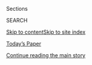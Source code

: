<div id="app">

<div>

<div class="NYTAppHideMasthead css-1r6wvpq e1suatyy0">

<div class="section css-ui9rw0 e1suatyy2">

<div class="css-eph4ug er09x8g0">

<div class="css-6n7j50">

</div>

<span class="css-1dv1kvn">Sections</span>

<div class="css-10488qs">

<span class="css-1dv1kvn">SEARCH</span>

</div>

[Skip to content](#site-content)[Skip to site
index](#site-index)

</div>

<div class="css-10698na e1huz5gh0">

</div>

</div>

<div id="masthead-bar-one" class="section hasLinks css-15hmgas e1csuq9d3">

<div class="css-uqyvli e1csuq9d0">

</div>

<div class="css-1uqjmks e1csuq9d1">

</div>

<div class="css-9e9ivx">

[](https://myaccount.nytimes3xbfgragh.onion/auth/login?response_type=cookie&client_id=vi)

</div>

<div class="css-1bvtpon e1csuq9d2">

[Today’s Paper](https://www.nytimes3xbfgragh.onion/section/todayspaper)

</div>

</div>

</div>

</div>

<div data-aria-hidden="false">

<div id="site-content" data-role="main">

<div id="top-wrapper" class="css-15p45cc eaca97t0" type="top">

<div id="top-slug" class="css-19x0jxb eaca97t1" hidden="">

Advertisement

</div>

[Continue reading the main
story](#after-top)

<div class="ad top-wrapper" style="text-align:center;height:100%;display:block;min-height:90px">

<div id="top" class="place-ad" data-position="top" data-size-key="top">

</div>

</div>

<div id="after-top">

</div>

</div>

<div id="byline" class="section css-15h4p1b e9abtgs0">

<div class="css-1j21atc e1svk9qx1">

<div class="css-nfcc9b e1svk9qx3">

<div class="css-cnx41t">

![Portrait of Nikita
Stewart](https://static01.graylady3jvrrxbe.onion/images/2018/09/25/multimedia/author-nikita-stewart/author-nikita-stewart-thumbLarge-v2.png)

</div>

<div class="css-vl9dhg e1svk9qx5">

<div class="css-1nrhkj6 e1svk9qx6">

# Nikita Stewart

</div>

## <span></span>

In 2018, the Newswomen's Club of New York recognized Stewart for her
coverage of homelessness, mental health and poverty. She has been a
finalist for the Livingston Award and an Investigative Reporters and
Editors Award. In Troop 6000: The Girl Scout Troop That Began in a
Shelter and Inspired the World, Stewart chronicles the triumphs and
challenges of the first Girl Scout troop designed for girls in the New
York City shelter system. Stewart joined The New York Times in 2014
after working at The Washington Post. 

</div>

</div>

</div>

<div>

<div id="mid1-wrapper" class="css-1mn4oms eaca97t0" type="rank">

<div id="mid1-slug" class="css-1tag3rd eaca97t1">

Advertisement

</div>

[Continue reading the main
story](#after-mid1)

<div id="mid1" class="ad mid1-wrapper" style="text-align:center;height:100%;display:block">

</div>

<div id="after-mid1">

</div>

</div>

</div>

<div class="css-185go5a e1o5byef0">

<div class="css-15cbhtu">

  - [Latest](#stream-panel)
  - <span class="css-6n7j50">Search</span>
    <div class="control">
    <div class="label-container css-1dv1kvn">
    Search
    </div>
    <div class="css-wm4t3d">
    **<span id="clear-search-input" class="css-1dv1kvn">Clear this text
    input</span>
    </div>
    </div>
    <span class="css-1iovbfw"></span>

<div id="stream-panel" class="section css-8msx5b e1jz0cab1">

<div class="css-13mho3u">

1.  
    
    <div class="css-1cp3ece">
    
    <div class="css-1l4spti">
    
    [](/2020/09/03/travel/virus-glamping.html)
    
    <div class="css-79elbk">
    
    ![](https://static01.graylady3jvrrxbe.onion/images/2020/08/27/travel/27Glamping1/27Glamping1-thumbWide.jpg?quality=75&auto=webp&disable=upscale)
    
    </div>
    
    ## Glamping for First-Timers
    
    A novice camper needed a vacation. What are the options during the
    summer of Covid-19?
    
    <div class="css-1nqbnmb ea5icrr0">
    
    By <span class="css-1n7hynb">Nikita
    Stewart</span>
    
    </div>
    
    </div>
    
    <div class="css-1lc2l26 e1xfvim33">
    
    </div>
    
    </div>

2.  
    
    <div class="css-1cp3ece">
    
    <div class="css-1l4spti">
    
    [](/2020/09/03/nyregion/marian-wright-edelman-childrens-defense-fund.html)
    
    <div class="css-79elbk">
    
    ![](https://static01.graylady3jvrrxbe.onion/images/2020/09/02/nyregion/00nyedelman1/merlin_169485561_183b49ff-634c-47d2-b9b8-5e61a0491a0b-thumbWide.jpg?quality=75&auto=webp&disable=upscale)
    
    </div>
    
    ## Marian Wright Edelman Steps Down, and a New Generation Takes Over
    
    A Ferguson activist will lead the Children’s Defense Fund at a time
    when an impassioned civil rights movement is challenging racial
    injustice.
    
    <div class="css-1nqbnmb ea5icrr0">
    
    By <span class="css-1n7hynb">Nikita
    Stewart</span>
    
    </div>
    
    </div>
    
    <div class="css-1lc2l26 e1xfvim33">
    
    </div>
    
    </div>

3.  
    
    <div class="css-1cp3ece">
    
    <div class="css-1l4spti">
    
    [](/2020/08/13/nyregion/coronavius-ny-parents-dead.html)
    
    <div class="css-79elbk">
    
    ![](https://static01.graylady3jvrrxbe.onion/images/2020/08/13/nyregion/13nyvirus-orphansVIDstill/13nyvirus-orphansVIDstill-thumbWide-v2.jpg?quality=75&auto=webp&disable=upscale)
    
    </div>
    
    ## He Is 16 and His Mother Died of Covid-19. What Happens To Him Now?
    
    Children who lost their parents in the pandemic are fighting to hold
    on to what is left of their families.
    
    <div class="css-1nqbnmb ea5icrr0">
    
    By <span class="css-1n7hynb">Nikita Stewart <span>and</span>
    Gabriela
    Bhaskar</span>
    
    </div>
    
    </div>
    
    <div class="css-1lc2l26 e1xfvim33">
    
    </div>
    
    </div>

4.  
    
    <div class="css-1cp3ece">
    
    <div class="css-1l4spti">
    
    [](/2020/07/24/us/children-disabilities-parenting-poverty-assistance.html)
    
    <div class="css-79elbk">
    
    ![](https://static01.graylady3jvrrxbe.onion/images/2020/07/26/multimedia/00ADA-CAREGIVERS/00ADA-CAREGIVERS-thumbWide.jpg?quality=75&auto=webp&disable=upscale)
    
    </div>
    
    ## When Caring for Your Child’s Needs Becomes a Job All Its Own
    
    For some parents, work outside the home is impossible as they
    navigate complicated and frustrating systems for help. But they
    don’t have to go it alone.
    
    <div class="css-1nqbnmb ea5icrr0">
    
    By <span class="css-1n7hynb">Nikita
    Stewart</span>
    
    </div>
    
    </div>
    
    <div class="css-1lc2l26 e1xfvim33">
    
    </div>
    
    </div>

5.  
    
    <div class="css-1cp3ece">
    
    <div class="css-1l4spti">
    
    [](/2020/07/21/nyregion/planned-parenthood-margaret-sanger-eugenics.html)
    
    <div class="css-79elbk">
    
    ![](https://static01.graylady3jvrrxbe.onion/images/2020/07/21/nyregion/21nysanger03/merlin_174799098_2c9e5db9-7c9e-40f2-a484-ff97459cf548-thumbWide.jpg?quality=75&auto=webp&disable=upscale)
    
    </div>
    
    ## Planned Parenthood in N.Y. Disavows Margaret Sanger Over Eugenics
    
    Ms. Sanger, a feminist icon and reproductive-rights pioneer,
    supported a discredited belief in improving the human race through
    selective breeding.
    
    <div class="css-1nqbnmb ea5icrr0">
    
    By <span class="css-1n7hynb">Nikita
    Stewart</span>
    
    </div>
    
    </div>
    
    <div class="css-1lc2l26 e1xfvim33">
    
    </div>
    
    </div>

6.  
    
    <div class="css-1cp3ece">
    
    <div class="css-1l4spti">
    
    [](/2020/06/26/nyregion/black-lives-matter-white-people-protesters.html)
    
    <div class="css-79elbk">
    
    ![](https://static01.graylady3jvrrxbe.onion/images/2020/06/18/nyregion/00nyunrest-whiteprotesters-patton/00nyunrest-whiteprotesters-patton-thumbWide.jpg?quality=75&auto=webp&disable=upscale)
    
    </div>
    
    ## Black Activists Wonder: Is Protesting Just Trendy for White People?
    
    Though black protesters have been heartened by the many white people
    joining them in the streets, some wonder if this newfound commitment
    will last.
    
    <div class="css-1nqbnmb ea5icrr0">
    
    By <span class="css-1n7hynb">Nikita
    Stewart</span>
    
    </div>
    
    </div>
    
    <div class="css-1lc2l26 e1xfvim33">
    
    </div>
    
    </div>

7.  
    
    <div class="css-1cp3ece">
    
    <div class="css-1l4spti">
    
    [](/2020/06/19/nyregion/juneteenth-in-nyc.html)
    
    <div class="css-79elbk">
    
    ![](https://static01.graylady3jvrrxbe.onion/images/2020/06/19/nyregion/19nyunrest-juneteenth1-02/19nyunrest-juneteenth1-02-thumbWide.jpg?quality=75&auto=webp&disable=upscale)
    
    </div>
    
    ## ‘Sad and Joyful’: N.Y.C. Marks Juneteenth After a Month of Protest
    
    Recent protests that have stirred a reckoning on racism helped bring
    thousands out to celebrate a holiday commemorating the end of
    slavery in the United States.
    
    <div class="css-1nqbnmb ea5icrr0">
    
    By <span class="css-1n7hynb">Nikita Stewart, Juliana Kim
    <span>and</span> Alan
    Feuer</span>
    
    </div>
    
    </div>
    
    <div class="css-1lc2l26 e1xfvim33">
    
    </div>
    
    </div>

8.  
    
    <div class="css-1cp3ece">
    
    <div class="css-1l4spti">
    
    [](/2020/06/09/nyregion/coronavirus-nyc-child-abuse.html)
    
    <div class="css-79elbk">
    
    ![](https://static01.graylady3jvrrxbe.onion/images/2020/05/27/nyregion/00nyvirus-childprotect-02/00nyvirus-childprotect-02-thumbWide-v3.jpg?quality=75&auto=webp&disable=upscale)
    
    </div>
    
    ## Child Abuse Cases Drop 51 Percent. The Authorities Are Very Worried.
    
    The coronavirus has shattered the system that protects children,
    leaving some confined in troubled homes or lingering in foster care.
    
    <div class="css-1nqbnmb ea5icrr0">
    
    By <span class="css-1n7hynb">Nikita
    Stewart</span>
    
    </div>
    
    </div>
    
    <div class="css-1lc2l26 e1xfvim33">
    
    </div>
    
    </div>

9.  
    
    <div class="css-1cp3ece">
    
    <div class="css-1l4spti">
    
    [](/2020/05/31/nyregion/police-cars-nyc-protests.html)
    
    <div class="css-79elbk">
    
    ![](https://static01.graylady3jvrrxbe.onion/images/2020/05/31/nyregion/00nyprotest-copcars-1/00nyprotest-copcars-1-thumbWide-v2.jpg?quality=75&auto=webp&disable=upscale)
    
    </div>
    
    ## Symbol of N.Y.C. Unrest: A Burning Police Car
    
    So far, 47 police vehicles have been damaged. Some protesters say
    the attacks reflect pent-up rage against the police, while officials
    have denounced the destruction.
    
    <div class="css-1nqbnmb ea5icrr0">
    
    By <span class="css-1n7hynb">Azi Paybarah <span>and</span> Nikita
    Stewart</span>
    
    </div>
    
    </div>
    
    <div class="css-1lc2l26 e1xfvim33">
    
    </div>
    
    </div>

10. 
    
    <div class="css-1cp3ece">
    
    <div class="css-1l4spti">
    
    [](/2020/05/30/nyregion/central-park-video.html)
    
    <div class="css-79elbk">
    
    ![](https://static01.graylady3jvrrxbe.onion/images/2020/05/29/nyregion/29centralpark-voices1/29centralpark-voices1-thumbWide.jpg?quality=75&auto=webp&disable=upscale)
    
    </div>
    
    ## The White Dog Walker and \#LivingWhileBlack in New York City
    
    The confrontation between a black bird watcher and a white woman
    walking her dog reminded many black residents that a diverse city
    can also be hostile.
    
    <div class="css-1nqbnmb ea5icrr0">
    
    By <span class="css-1n7hynb">Nikita Stewart</span>
    
    </div>
    
    </div>
    
    <div class="css-1lc2l26 e1xfvim33">
    
    </div>
    
    </div>

<div class="css-13mho3u">

<div class="css-1t62hi8">

<div class="css-1stvaey">

Show
More

<div>

<div style="border:0;clip:rect(0 0 0 0);height:1px;margin:-1px;overflow:hidden;white-space:nowrap;padding:0;width:1px;position:absolute" data-role="log" data-aria-live="assertive">

</div>

<div style="border:0;clip:rect(0 0 0 0);height:1px;margin:-1px;overflow:hidden;white-space:nowrap;padding:0;width:1px;position:absolute" data-role="log" data-aria-live="assertive">

</div>

<div style="border:0;clip:rect(0 0 0 0);height:1px;margin:-1px;overflow:hidden;white-space:nowrap;padding:0;width:1px;position:absolute" data-role="log" data-aria-live="polite">

</div>

<div style="border:0;clip:rect(0 0 0 0);height:1px;margin:-1px;overflow:hidden;white-space:nowrap;padding:0;width:1px;position:absolute" data-role="log" data-aria-live="polite">

</div>

</div>

</div>

</div>

</div>

</div>

<div class="css-g6hk37 supplemental">

<div id="mid2-wrapper" class="css-10wkyv7 eaca97t0" type="lede">

<div id="mid2-slug" class="css-1tag3rd eaca97t1">

Advertisement

</div>

[Continue reading the main
story](#after-mid2)

<div id="mid2" class="ad mid2-wrapper" style="text-align:center;height:100%;display:block;min-height:250px">

</div>

<div id="after-mid2">

</div>

</div>

## Follow Elsewhere

<div class="module-body">

  - [**<span data-aria-hidden="true">kitastew</span><span class="css-1dv1kvn">twitter
    page for kitastew</span>](https://twitter.com/kitastew)

</div>

## Feedback? Questions?

<div class="css-hftqp3">

Include your name, the article headline, and your message.

</div>

Email Author

</div>

</div>

</div>

</div>

</div>

</div>

## Site Index

<div>

</div>

## Site Information Navigation

  - [© <span>2020</span> <span>The New York Times
    Company</span>](https://help.nytimes3xbfgragh.onion/hc/en-us/articles/115014792127-Copyright-notice)

<!-- end list -->

  - [NYTCo](https://www.nytco.com/)
  - [Contact
    Us](https://help.nytimes3xbfgragh.onion/hc/en-us/articles/115015385887-Contact-Us)
  - [Work with us](https://www.nytco.com/careers/)
  - [Advertise](https://nytmediakit.com/)
  - [T Brand Studio](http://www.tbrandstudio.com/)
  - [Your Ad
    Choices](https://www.nytimes3xbfgragh.onion/privacy/cookie-policy#how-do-i-manage-trackers)
  - [Privacy](https://www.nytimes3xbfgragh.onion/privacy)
  - [Terms of
    Service](https://help.nytimes3xbfgragh.onion/hc/en-us/articles/115014893428-Terms-of-service)
  - [Terms of
    Sale](https://help.nytimes3xbfgragh.onion/hc/en-us/articles/115014893968-Terms-of-sale)
  - [Site
    Map](https://spiderbites.nytimes3xbfgragh.onion)
  - [Help](https://help.nytimes3xbfgragh.onion/hc/en-us)
  - [Subscriptions](https://www.nytimes3xbfgragh.onion/subscription?campaignId=37WXW)

</div>

</div>
